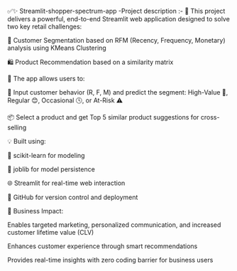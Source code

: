 ✅✨ Streamlit-shopper-spectrum-app -Project description :-
🚀 This project delivers a powerful, end-to-end Streamlit web application designed to solve two key retail challenges:

🎯 Customer Segmentation based on RFM (Recency, Frequency, Monetary) analysis using KMeans Clustering

🛍️ Product Recommendation based on a similarity matrix

🔎 The app allows users to:

🔐 Input customer behavior (R, F, M) and predict the segment:
High-Value 💎, Regular 😊, Occasional 🕓, or At-Risk ⚠️

📦 Select a product and get Top 5 similar product suggestions for cross-selling

💡 Built using:

🧠 scikit-learn for modeling

🧊 joblib for model persistence

🌐 Streamlit for real-time web interaction

📁 GitHub for version control and deployment

🎯 Business Impact:

Enables targeted marketing, personalized communication, and increased customer lifetime value (CLV)

Enhances customer experience through smart recommendations

Provides real-time insights with zero coding barrier for business users
